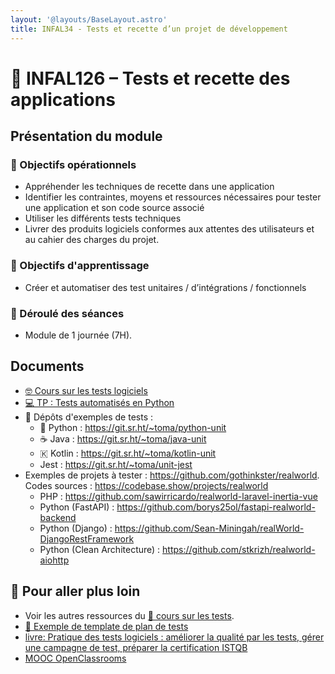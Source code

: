 ```yaml
---
layout: '@layouts/BaseLayout.astro'
title: INFAL34 - Tests et recette d’un projet de développement 
---
```


# 🧪 INFAL126 – Tests et recette des applications

## Présentation du module

### 🎯 Objectifs opérationnels

- Appréhender les techniques de recette dans une application
- Identifier les contraintes, moyens et ressources nécessaires pour tester une application et son code source associé
- Utiliser les différents tests techniques
- Livrer des produits logiciels conformes aux attentes des utilisateurs et au cahier des charges du projet.

### 🎯 Objectifs d'apprentissage

- Créer et automatiser des test unitaires / d’intégrations / fonctionnels

### 📅 Déroulé des séances

- Module de 1 journée (7H).

## Documents

- [🤓 Cours sur les tests logiciels](tests/cours)
- [💻 TP : Tests automatisés en Python](/cours/tests/unit/python/tp-python-tests)
-  Dépôts d'exemples de tests :
  - 󰌠 Python : <https://git.sr.ht/~toma/python-unit>
  - ☕ Java : <https://git.sr.ht/~toma/java-unit>
  - 🇰 Kotlin : <https://git.sr.ht/~toma/kotlin-unit>
  - Jest : <https://git.sr.ht/~toma/unit-jest>
- Exemples de projets à tester : <https://github.com/gothinkster/realworld>. Codes sources : <https://codebase.show/projects/realworld>
  - PHP : <https://github.com/sawirricardo/realworld-laravel-inertia-vue>
  - Python (FastAPI) : <https://github.com/borys25ol/fastapi-realworld-backend>
  - Python (Django) : <https://github.com/Sean-Miningah/realWorld-DjangoRestFramework>
  - Python (Clean Architecture) : <https://github.com/stkrizh/realworld-aiohttp>

## 🔗 Pour aller plus loin

- Voir les autres ressources du [🧪 cours sur les tests](/cours/tests).
- [📖 Exemple de template de plan de tests](/cours/tests/methodo/exemple-template-plan-tests)
- [livre: Pratique des tests logiciels : améliorer la qualité par les tests, gérer une campagne de test, préparer la certification ISTQB](https://univ.scholarvox.com/catalog/book/docid/88913275)
- [MOOC OpenClassrooms](https://openclassrooms.com/fr/courses/6100311-testez-votre-code-java-pour-realiser-des-applications-de-qualite)

